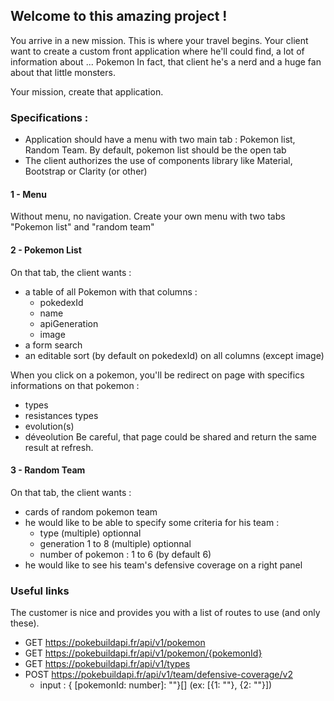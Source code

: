 ## Welcome to this amazing project !

You arrive in a new mission. This is where your travel begins.
Your client want to create a custom front application where he'll could find, a lot of information about ... Pokemon
In fact, that client he's a nerd and a huge fan about that little monsters. 

Your mission, create that application.

### Specifications :
- Application should have a menu with two main tab : Pokemon list, Random Team. By default, pokemon list should be the open tab
- The client authorizes the use of components library like Material, Bootstrap or Clarity (or other)

#### 1 - Menu
Without menu, no navigation.
Create your own menu with two tabs "Pokemon list" and "random team"

#### 2 - Pokemon List

On that tab, the client wants :
- a table of all Pokemon with that columns :
    - pokedexId
    - name
    - apiGeneration
    - image
- a form search
- an editable sort (by default on pokedexId) on all columns (except image)

When you click on a pokemon, you'll be redirect on page with specifics informations on that pokemon :
- types
- resistances types
- evolution(s)
- déveolution
Be careful, that page could be shared and return the same result at refresh.

#### 3 - Random Team
On that tab, the client wants :
- cards of random pokemon team
- he would like to be able to specify some criteria for his team :
    - type (multiple) optionnal
    - generation 1 to 8 (multiple) optionnal
    - number of pokemon : 1 to 6 (by default 6)
- he would like to see his team's defensive coverage on a right panel

### Useful links

The customer is nice and provides you with a list of routes to use (and only these).
- GET https://pokebuildapi.fr/api/v1/pokemon
- GET https://pokebuildapi.fr/api/v1/pokemon/{pokemonId}
- GET https://pokebuildapi.fr/api/v1/types
- POST https://pokebuildapi.fr/api/v1/team/defensive-coverage/v2
    - input : { [pokemonId: number]: ""}[] (ex: [{1: ""}, {2: ""}])

